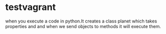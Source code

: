 # testvagrant

when you execute a code in python.It creates a class planet which takes properties and and when we send objects to methods it will execute them.
